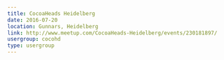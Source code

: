 ```yaml
---
title: CocoaHeads Heidelberg
date: 2016-07-20
location: Gunnars, Heidelberg
link: http://www.meetup.com/CocoaHeads-Heidelberg/events/230181897/
usergroup: cocohd
type: usergroup
---
```


